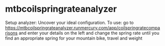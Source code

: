 # mtbcoilspringrateanalyzer
Setup analyzer: Uncover your ideal configuration.  To use: go to https://mtbcoilspringrateanalyzer.runmercury.com/app/coilspringratecomparisons and enter your details on the left and change the spring rate until you find an appropriate spring for your mountain bike, travel and weight  
